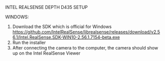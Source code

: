 INTEL REALSENSE DEPTH D435 SETUP

WINDOWS:

1. Download the SDK which is official for Windows
   https://github.com/IntelRealSense/librealsense/releases/download/v2.56.1/Intel.RealSense.SDK-WIN10-2.56.1.7154-beta.exe
2. Run the installer
3. After connecting the camera to the computer, the camera should show up on the Intel RealSense Viewer
